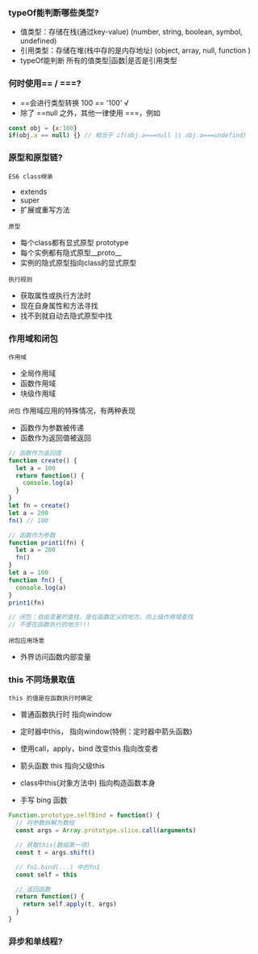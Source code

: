 ### typeOf能判断哪些类型?
- 值类型：存储在栈(通过key-value) (number, string, boolean, symbol, undefined)
- 引用类型：存储在堆(栈中存的是内存地址) (object, array, null, function )
- typeOf能判断 所有的值类型|函数|是否是引用类型

### 何时使用== / ===?
- ==会进行类型转换 100 == '100' √
- 除了 ==null 之外，其他一律使用 ===，例如
```javascript
const obj = {x:100}
if(obj.a == null) {} // 相当于 if(obj.a===null || obj.a===undefind)
```

### 原型和原型链?
`ES6 class继承`
- extends
- super
- 扩展或重写方法

`原型`
- 每个class都有显式原型 prototype
- 每个实例都有隐式原型__proto__
- 实例的隐式原型指向class的显式原型

`执行规则`
- 获取属性或执行方法时
- 现在自身属性和方法寻找
- 找不到就自动去隐式原型中找

### 作用域和闭包
`作用域`
- 全局作用域
- 函数作用域
- 块级作用域

`闭包`
作用域应用的特殊情况，有两种表现
- 函数作为参数被传递 
- 函数作为返回值被返回
```javascript
// 函数作为返回值
function create() {
  let a = 100
  return function() {
    console.log(a)
  }
}
let fn = create()
let a = 200
fn() // 100

// 函数作为参数
function print1(fn) {
  let a = 200
  fn()
}
let a = 100
function fn() {
  console.log(a)
}
print1(fn)

// 闭包：自由变量的查找，是在函数定义的地方，向上级作用域查找
// 不是在函数执行的地方!!!
```

`闭包应用场景`
- 外界访问函数内部变量

### this 不同场景取值
`this 的值是在函数执行时确定`
- 普通函数执行时 指向window
- 定时器中this， 指向window(特例：定时器中箭头函数)
- 使用call，apply，bind 改变this 指向改变者
- 箭头函数 this 指向父级this
- class中this(对象方法中) 指向构造函数本身


- 手写 bing 函数
```javascript
Function.prototype.selfBind = function() {
  // 将参数拆解为数组
  const args = Array.prototype.slice.call(arguments)

  // 获取this(数组第一项)
  const t = args.shift()

  // fn1.bind(...) 中的fn1
  const self = this

  // 返回函数
  return function() {
    return self.apply(t, args)
  }
}
```
### 异步和单线程?